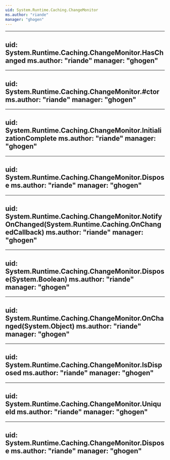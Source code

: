 ```yaml
---
uid: System.Runtime.Caching.ChangeMonitor
ms.author: "riande"
manager: "ghogen"
---
```


---
uid: System.Runtime.Caching.ChangeMonitor.HasChanged
ms.author: "riande"
manager: "ghogen"
---

---
uid: System.Runtime.Caching.ChangeMonitor.#ctor
ms.author: "riande"
manager: "ghogen"
---

---
uid: System.Runtime.Caching.ChangeMonitor.InitializationComplete
ms.author: "riande"
manager: "ghogen"
---

---
uid: System.Runtime.Caching.ChangeMonitor.Dispose
ms.author: "riande"
manager: "ghogen"
---

---
uid: System.Runtime.Caching.ChangeMonitor.NotifyOnChanged(System.Runtime.Caching.OnChangedCallback)
ms.author: "riande"
manager: "ghogen"
---

---
uid: System.Runtime.Caching.ChangeMonitor.Dispose(System.Boolean)
ms.author: "riande"
manager: "ghogen"
---

---
uid: System.Runtime.Caching.ChangeMonitor.OnChanged(System.Object)
ms.author: "riande"
manager: "ghogen"
---

---
uid: System.Runtime.Caching.ChangeMonitor.IsDisposed
ms.author: "riande"
manager: "ghogen"
---

---
uid: System.Runtime.Caching.ChangeMonitor.UniqueId
ms.author: "riande"
manager: "ghogen"
---

---
uid: System.Runtime.Caching.ChangeMonitor.Dispose
ms.author: "riande"
manager: "ghogen"
---
